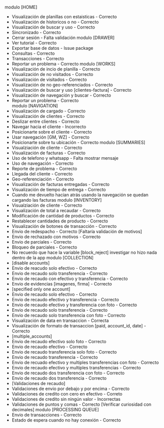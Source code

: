 modulo [HOME]
* Visualización de planillas con estaisticas  - Correcto
* Visualización de historicos o no - Correcto
* Visualización de buscar y uso - Correcto
* Sincronizado - Correcto
* Cerrar sesión - Falta validación
modulo [DRAWER]
* Ver tutorial - Correcto
* Exportar base de datos - Issue package
* Consultas - Correcto
* Transacciones  - Correcto
* Reportar un problema - Correcto
modulo [WORKS]
* Visualización de incio de planilla - Correcto
* Visualización de no visitados - Correcto
* Visualización de visitados - Correcto
* Visualización de no geo-referenciados - Correcto
* Visualización de buscar y uso [clientes-factura] - Correcto
* Visualización de navegación y buscar - Correcto
* Reportar un problema - Correcto	 
modulo [NAVIGATION]
* Visualización de cargado  - Correcto
* Visualización de clientes - Correcto
* Deslizar entre clientes - Correcto
* Navegar hacia el cliente - Incorrecto
* Posicionarte sobre el cliente - Correcto
* Usar navegación [GM, WZ] - Correcto
* Posicionarte sobre tu ubicación - Correcto
modulo [SUMMARIES]
* Visualziación de cliente - Correcto
* Visualización de facturas - Correcto
* Uso de telefono y whatsapp - Falta mostrar mensaje
* Uso de navegación - Correcto
* Reporte de problema - Correcto
* Llegada del cliente - Correcto
* Geo-referenciación - Correcto
* Visualización de facturas entregadas - Correcto
* Visualización de tiempo de entrega - Correcto
* Cuando me devuelto hacian atrás usando la navegación se quedan cargando las facturas
modulo [INVENTORY]
* Visualziación de cliente - Correcto
* Visualización de total a recaudar - Correcto
* Modificación de cantidad de productos - Correcto
* Restablecer cantidades de producto - Correcto
* Visualización de botones de transacción - Correcto
* Envio de redespacho - Correcto [Faltaría validación de motivos]
* Envio de rechazado con motivos - Correcto
* Envio de parciales - Correcto
* Bloqueo de parciales - Correcto
* No recuerdo que hace la variable [block_reject] investigar no hizo nada dentro de la app
modulo [COLLECTION]	
* [disable accounts]
* Envio de reacudo solo efectivo - Correcto
* Envio de recaudo solo transferencia - Correcto
* Envio de recaudo con efectivo y transferencia - Correcto
* Envio de evidencias [imagenes, firma] - Correcto
* [specified only one account]
* Envio de recaudo solo efectivo - Correcto
* Envio de recaudo efectivo y transferencia - Correcto
* Envio de recaudo efectivo y transferencia con foto - Correcto
* Envio de recaudo solo transferencia - Correcto
* Envio de recaudo solo transferencia con foto - Correcto
* Visualización de data en transaccion - Correcta
* Visualización de formato de transaccion [paid, account_id, date] - Correcto
* [multiple_accounts]
* Envio de recaudo efectivo solo foto - Correcto
* Envio de recaudo efectivo - Correcto
* Envio de recaudo transferencia solo foto - Correcto
* Envio de recaudo transferencia - Correcto
* Envio de recuado efectivo y multiples transferencias con foto - Correcto
* Envio de recaudo efectivo y multiples transferencias - Correcto
* Envio de recaudo dos transferencia con foto - Correcto
* Envio de recaudo dos transferencia - Correcto
* [Validaciones de recaudo]
* Validaciones de envio por debajo y por encima - Correcto
* Validaciones de credito con cero en efectivo - Correto
* Validaciones de credito sin ningún valor - Incorrectas
* Validaciones de puntos y comas - Correcto [Verificar curiosidad con decimales]
modulo [PROCESSING QUEUE]
* Envio de transacciones - Correcto
* Estado de espera cuando no hay conexión - Correcto
